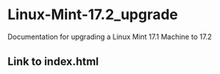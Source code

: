 # Linux-Mint-17.2_upgrade
Documentation for upgrading a Linux Mint 17.1 Machine to 17.2
## Link to index.html
